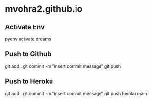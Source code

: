 # mvohra2.github.io

## Activate Env

pyenv activate dreams

## Push to Github

git add . 
git commit -m "insert commit message"
git push


## Push to Heroku

git add . 
git commit -m "insert commit message"
git push heroku main

